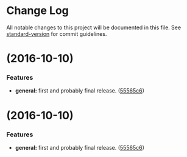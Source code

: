 # Change Log

All notable changes to this project will be documented in this file. See [standard-version](https://github.com/conventional-changelog/standard-version) for commit guidelines.

<a name=""></a>
#  (2016-10-10)


### Features

* **general:** first and probably final release. ([55565c6](https://github.com/baptistemanson/epilogue-association-write/commit/55565c6))



<a name=""></a>
#  (2016-10-10)


### Features

* **general:** first and probably final release. ([55565c6](https://github.com/baptistemanson/epilogue-association-write/commit/55565c6))
